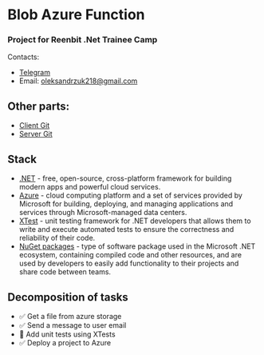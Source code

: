# Blob Azure Function
### Project for Reenbit .Net Trainee Camp
Contacts:
* [Telegram](https://t.me/Sasha_Beetle) 
* Email: oleksandrzuk218@gmail.com

## Other parts:
- [Client Git](https://github.com/SashaBeetle/azureblobform-frontend)
- [Server Git](https://github.com/SashaBeetle/AzureBlobForm-backend)

## Stack
* [.NET](https://dotnet.microsoft.com/) - free, open-source, cross-platform framework for building modern apps and powerful cloud services.
* [Azure](https://azure.microsoft.com/) - cloud computing platform and a set of services provided by Microsoft for building, deploying, and managing applications and services through Microsoft-managed data centers.
* [XTest](https://learn.microsoft.com/en-us/dotnet/core/testing/unit-testing-with-dotnet-test) - unit testing framework for .NET developers that allows them to write and execute automated tests to ensure the correctness and reliability of their code.
* [NuGet packages](https://learn.microsoft.com/uk-ua/nuget/) - type of software package used in the Microsoft .NET ecosystem, containing compiled code and other resources, and are used by developers to easily add functionality to their projects and share code between teams.
  
## Decomposition of tasks
* ✅ Get a file from azure storage
* ✅ Send a message to user email 
* 🔳 Add unit tests using XTests
* ✅ Deploy a project to Azure

